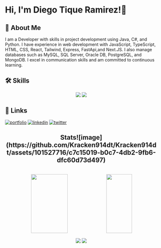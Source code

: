 
# Hi, I'm Diego Tique Ramirez!👋


## 🚀 About Me
I am a Developer with skills in project development using Java, C#, and Python. I have experience in web development with JavaScript, TypeScript, HTML, CSS, React, Tailwind, Express, FastApi,and Next.JS. I also manage databases such as MySQL, SQL Server, Oracle DB, PostgreSQL, and MongoDB. I excel in communication skills and am committed to continuous learning.


## 🛠 Skills
<div align="center">
    <img src="https://skillicons.dev/icons?i=react,mui,html,css,git,cs,github,tailwind,nextjs,docker,jest,kafka" />
    <img src="https://skillicons.dev/icons?i=nodejs,python,javascript,typescript,express,firebase,mongodb,java,postgres,mysql,spring,redis" /><br>
</div>


## 🔗 Links
[![portfolio](https://img.shields.io/badge/my_portfolio-000?style=for-the-badge&logo=ko-fi&logoColor=white)](https://katherineoelsner.com/)
[![linkedin](https://img.shields.io/badge/linkedin-0A66C2?style=for-the-badge&logo=linkedin&logoColor=white)](https://www.linkedin.com/)
[![twitter](https://img.shields.io/badge/twitter-1DA1F2?style=for-the-badge&logo=twitter&logoColor=white)](https://twitter.com/)


<h2 align="center">Stats![image](https://github.com/Kracken914dt/Kracken914dt/assets/101527716/c7c15019-b0c7-4db2-9fb6-dfc60d73d497)
 </h2>
<br>

<div align="center">  
    <img  width="49%" height="195px" src="https://github-readme-stats.vercel.app/api?username=Kracken914dt&show_icons=true&theme=transparent&hide_border=true"/>
 

<img width="41%" height="195px" class="bg-black" src="http://github-profile-summary-cards.vercel.app/api/cards/most-commit-language?username=Kracken914dt&theme=transparent" />
  
  </div>
  <p align="center">
 <img  src="https://github-readme-streak-stats.herokuapp.com/?user=Kracken914dt&theme=tokyonight_duo&hide_border=true"/>
    <img src="http://github-profile-summary-cards.vercel.app/api/cards/productive-time?username=Kracken914dt&theme=github_dark&utcOffset=8&hide_border=true" />
</p>
